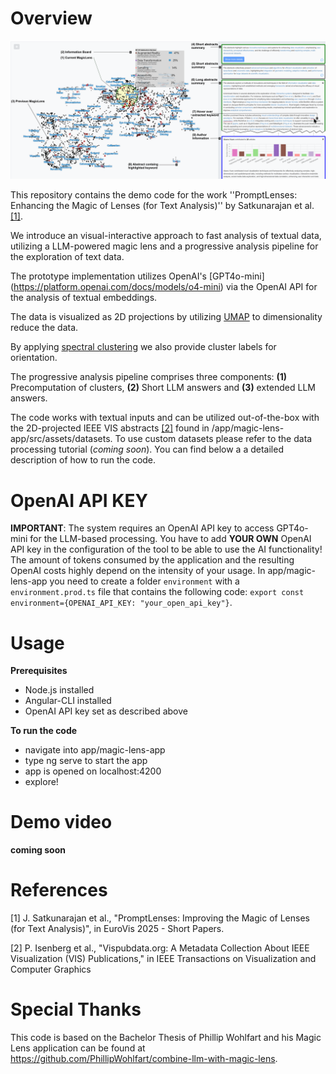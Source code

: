 # Overview

![teaser](images/teaser.png)

This repository contains the demo code for the work ''PromptLenses: Enhancing the Magic of Lenses (for Text Analysis)'' by Satkunarajan et al. [[1]](#ref1).

We introduce an visual-interactive approach to fast analysis of textual data, utilizing a LLM-powered magic lens and a progressive analysis pipeline for the exploration of text data. 

The prototype implementation utilizes OpenAI's [GPT4o-mini] (https://platform.openai.com/docs/models/o4-mini) via the OpenAI API for the analysis of textual embeddings.

The data is visualized as 2D projections by utilizing [UMAP](https://umap-learn.readthedocs.io/en/latest/) to dimensionality reduce the data.

By applying [spectral clustering](https://scikit-learn.org/stable/modules/generated/sklearn.cluster.SpectralClustering.html) we also provide cluster labels for orientation.

The progressive analysis pipeline comprises three components: **(1)** Precomputation of clusters, **(2)** Short LLM answers and **(3)** extended LLM answers.

The code works with textual inputs and can be utilized out-of-the-box with the 2D-projected IEEE VIS abstracts [[2]](#ref2) found in /app/magic-lens-app/src/assets/datasets. To use custom datasets please refer to the data processing tutorial (*coming soon*). You can find below a a detailed description of how to run the code.

# OpenAI API KEY

**IMPORTANT**: The system requires an OpenAI API key to access GPT4o-mini for the LLM-based processing. You have to add **YOUR OWN** OpenAI API key in the configuration of the tool to be able to use the AI functionality! The amount of tokens consumed by the application and the resulting OpenAI costs highly depend on the intensity of your usage. In app/magic-lens-app you need to create a folder `environment` with a `environment.prod.ts` file that contains the following code: `export const environment={OPENAI_API_KEY: "your_open_api_key"}`.

# Usage

**Prerequisites**
- Node.js installed
- Angular-CLI installed
- OpenAI API key set as described above

**To run the code** 
- navigate into app/magic-lens-app
- type ng serve to start the app
- app is opened on localhost:4200
- explore!


# Demo video

**coming soon**

# References
<a name="ref1"></a> [1] J. Satkunarajan et al., "PromptLenses: Improving the Magic of Lenses (for Text Analysis)", in EuroVis 2025 - Short Papers.

<a name="ref2"></a> [2] P. Isenberg et al., "Vispubdata.org: A Metadata Collection About IEEE Visualization (VIS) Publications," in IEEE Transactions on Visualization and Computer Graphics

# Special Thanks

This code is based on the Bachelor Thesis of Phillip Wohlfart and his Magic Lens application can be found at https://github.com/PhillipWohlfart/combine-llm-with-magic-lens.
